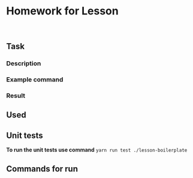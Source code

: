 # Homework for Lesson
<br>

## Task

### Description


### Example command


### Result


## Used


## Unit tests
**To run the unit tests use command** ```yarn run test ./lesson-boilerplate```

## Commands for run

